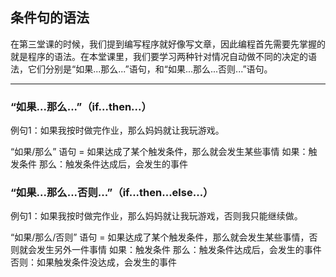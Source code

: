 ## 条件句的语法

在第三堂课的时候，我们提到编写程序就好像写文章，因此编程首先需要先掌握的就是程序的语法。在本堂课里，我们要学习两种针对情况自动做不同的决定的语法，它们分别是“如果...那么...”语句，和“如果...那么...否则...”语句。

***

### “如果...那么...”（if...then...）

例句1：如果我按时做完作业，那么妈妈就让我玩游戏。

  “如果/那么” 语句 = 如果达成了某个触发条件，那么就会发生某些事情
 如果：触发条件
 那么：触发条件达成后，会发生的事件

### “如果...那么...否则...”（if...then...else...）

例句1：如果我按时做完作业，那么妈妈就让我玩游戏，否则我只能继续做。

  “如果/那么/否则” 语句 = 如果达成了某个触发条件，那么就会发生某些事情，否则就会发生另外一件事情
如果：触发条件
那么：触发条件达成后，会发生的事件
否则：如果触发条件没达成，会发生的事件







